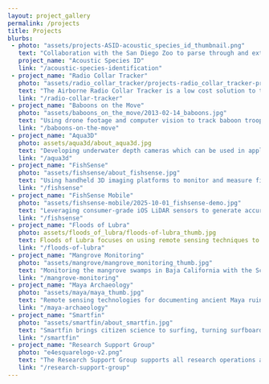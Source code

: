 ```yaml
---
layout: project_gallery
permalink: /projects
title: Projects
blurbs: 
 - photo: "assets/projects-ASID-acoustic_species_id_thumbnail.png"
   text: "Collaboration with the San Diego Zoo to parse through and extract meaningful fauna vocalizations from massive audiosets"
   project_name: "Acoustic Species ID"
   link: "/acoustic-species-identification"
 - project_name: "Radio Collar Tracker"
   photo: "assets/radio_collar_tracker/projects-radio_collar_tracker-project_radiocollar.jpg"
   text: "The Airborne Radio Collar Tracker is a low cost solution to tracking wildlife radio collars from an aerial vantage point"
   link: "/radio-collar-tracker"
 - project_name: "Baboons on the Move"
   photo: "assets/baboons_on_the_move/2013-02-14_baboons.jpg"
   text: "Using drone footage and computer vision to track baboon troop movement in the plains of the Laikipia Plateau in Kenya"
   link: "/baboons-on-the-move"
 - project_name: "Aqua3D"
   photo: assets/aqua3d/about_aqua3d.jpg
   text: "Developing underwater depth cameras which can be used in applications in collaboration with the Scripps Institute of Oceanography and FishSense."
   link: "/aqua3d"
 - project_name: "FishSense"
   photo: "assets/fishsense/about_fishsense.jpg"
   text: "Using handheld 3D imaging platforms to monitor and measure fish populations in collaboration with the Scripps Institute of Oceanography"
   link: "/fishsense"
 - project_name: "FishSense Mobile"
   photo: "assets/fishsense-mobile/2025-10-01_fishsense-demo.jpg"
   text: "Leveraging consumer-grade iOS LiDAR sensors to generate accurate, real-time fish length data, enabling citizen scientists and researchers to scale fisheries monitoring at lower cost."
   link: "/fishsense"
 - project_name: "Floods of Lubra"
   photo: assets/floods_of_lubra/floods-of-lubra_thumb.jpg
   text: Floods of Lubra focuses on using remote sensing techniques to monitor and predict the impact of climate change in the Himalayas
   link: "/floods-of-lubra"
 - project_name: "Mangrove Monitoring"
   photo: "assets/mangrove/mangrove_monitoring_thumb.jpg"
   text: "Monitoring the mangrove swamps in Baja California with the Scripps Institute of Oceanography via aerial surveys and 3D reconstruction"
   link: "/mangrove-monitoring"
 - project_name: "Maya Archaeology"
   photo: "assets/maya/maya_thumb.jpg"
   text: "Remote sensing technologies for documenting ancient Maya ruins in the jungles of Guatemala"
   link: "/maya-archaeology"
 - project_name: "Smartfin"
   photo: "assets/smartfin/about_smartfin.jpg"
   text: "Smartfin brings citizen science to surfing, turning surfboards into coastal monitoring stations to seamlessly gather data on the near-shore environment"
   link: "/smartfin"
 - project_name: "Research Support Group"
   photo: "e4esquarelogo-v2.png"
   text: "The Research Support Group supports all research operations at E4E"
   link: "/research-support-group"
---
```

